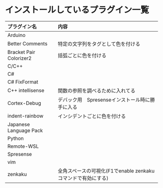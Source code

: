# インストールしているプラグイン一覧<br>
| プラグイン名 | 内容 |
|:---                                        |:---                                 |
| Arduino            |  |
| Better Comments | 特定の文字列をタグとして色を付ける |
| Bracket Pair Colorizer2 | 括弧ごとに色を付ける |
| C/C++ | |
| C# | |
| C# FixFormat | |
| C++ intellisense | 関数の参照を調べるために入れてる |
| Cortex-Debug | デバック用　Spresenseインストール時に勝手に入る |
| indent-rainbow | インシデントごとに色を付ける |
| Japanese Language Pack ||
| Python | |
| Remote-WSL | |
| Spresense ||
| vim ||
| zenkaku| 全角スペースの可視化(F1でenable zenkakuコマンドで有効にする) |
